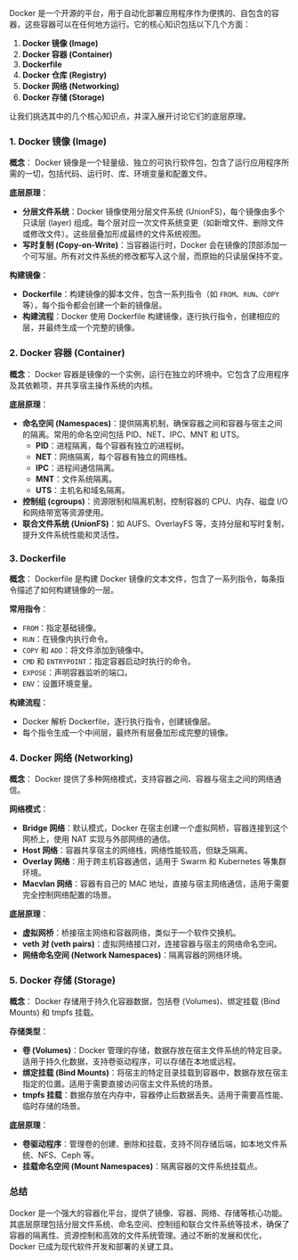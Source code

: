 Docker 是一个开源的平台，用于自动化部署应用程序作为便携的、自包含的容器，这些容器可以在任何地方运行。它的核心知识包括以下几个方面：

1. **Docker 镜像 (Image)**
2. **Docker 容器 (Container)**
3. **Dockerfile**
4. **Docker 仓库 (Registry)**
5. **Docker 网络 (Networking)**
6. **Docker 存储 (Storage)**

让我们挑选其中的几个核心知识点，并深入展开讨论它们的底层原理。

### 1. Docker 镜像 (Image)

**概念**：
Docker 镜像是一个轻量级、独立的可执行软件包，包含了运行应用程序所需的一切，包括代码、运行时、库、环境变量和配置文件。

**底层原理**：
- **分层文件系统**：Docker 镜像使用分层文件系统 (UnionFS)，每个镜像由多个只读层 (layer) 组成。每个层对应一次文件系统变更（如新增文件、删除文件或修改文件）。这些层叠加形成最终的文件系统视图。
- **写时复制 (Copy-on-Write)**：当容器运行时，Docker 会在镜像的顶部添加一个可写层。所有对文件系统的修改都写入这个层，而原始的只读层保持不变。

**构建镜像**：
- **Dockerfile**：构建镜像的脚本文件，包含一系列指令（如 `FROM`、`RUN`、`COPY` 等），每个指令都会创建一个新的镜像层。
- **构建流程**：Docker 使用 Dockerfile 构建镜像，逐行执行指令，创建相应的层，并最终生成一个完整的镜像。

### 2. Docker 容器 (Container)

**概念**：
Docker 容器是镜像的一个实例，运行在独立的环境中。它包含了应用程序及其依赖项，并共享宿主操作系统的内核。

**底层原理**：
- **命名空间 (Namespaces)**：提供隔离机制，确保容器之间和容器与宿主之间的隔离。常用的命名空间包括 PID、NET、IPC、MNT 和 UTS。
  - **PID**：进程隔离，每个容器有独立的进程树。
  - **NET**：网络隔离，每个容器有独立的网络栈。
  - **IPC**：进程间通信隔离。
  - **MNT**：文件系统隔离。
  - **UTS**：主机名和域名隔离。
- **控制组 (cgroups)**：资源限制和隔离机制，控制容器的 CPU、内存、磁盘 I/O 和网络带宽等资源使用。
- **联合文件系统 (UnionFS)**：如 AUFS、OverlayFS 等，支持分层和写时复制，提升文件系统性能和灵活性。

### 3. Dockerfile

**概念**：
Dockerfile 是构建 Docker 镜像的文本文件，包含了一系列指令，每条指令描述了如何构建镜像的一层。

**常用指令**：
- `FROM`：指定基础镜像。
- `RUN`：在镜像内执行命令。
- `COPY` 和 `ADD`：将文件添加到镜像中。
- `CMD` 和 `ENTRYPOINT`：指定容器启动时执行的命令。
- `EXPOSE`：声明容器监听的端口。
- `ENV`：设置环境变量。

**构建流程**：
- Docker 解析 Dockerfile，逐行执行指令，创建镜像层。
- 每个指令生成一个中间层，最终所有层叠加形成完整的镜像。

### 4. Docker 网络 (Networking)

**概念**：
Docker 提供了多种网络模式，支持容器之间、容器与宿主之间的网络通信。

**网络模式**：
- **Bridge 网络**：默认模式，Docker 在宿主创建一个虚拟网桥，容器连接到这个网桥上，使用 NAT 实现与外部网络的通信。
- **Host 网络**：容器共享宿主的网络栈，网络性能较高，但缺乏隔离。
- **Overlay 网络**：用于跨主机容器通信，适用于 Swarm 和 Kubernetes 等集群环境。
- **Macvlan 网络**：容器有自己的 MAC 地址，直接与宿主网络通信，适用于需要完全控制网络配置的场景。

**底层原理**：
- **虚拟网桥**：桥接宿主网络和容器网络，类似于一个软件交换机。
- **veth 对 (veth pairs)**：虚拟网络接口对，连接容器与宿主的网络命名空间。
- **网络命名空间 (Network Namespaces)**：隔离容器的网络环境。

### 5. Docker 存储 (Storage)

**概念**：
Docker 存储用于持久化容器数据，包括卷 (Volumes)、绑定挂载 (Bind Mounts) 和 tmpfs 挂载。

**存储类型**：
- **卷 (Volumes)**：Docker 管理的存储，数据存放在宿主文件系统的特定目录。适用于持久化数据，支持卷驱动程序，可以存储在本地或远程。
- **绑定挂载 (Bind Mounts)**：将宿主的特定目录挂载到容器中，数据存放在宿主指定的位置。适用于需要直接访问宿主文件系统的场景。
- **tmpfs 挂载**：数据存放在内存中，容器停止后数据丢失。适用于需要高性能、临时存储的场景。

**底层原理**：
- **卷驱动程序**：管理卷的创建、删除和挂载，支持不同存储后端，如本地文件系统、NFS、Ceph 等。
- **挂载命名空间 (Mount Namespaces)**：隔离容器的文件系统挂载点。

### 总结

Docker 是一个强大的容器化平台，提供了镜像、容器、网络、存储等核心功能。其底层原理包括分层文件系统、命名空间、控制组和联合文件系统等技术，确保了容器的隔离性、资源控制和高效的文件系统管理。通过不断的发展和优化，Docker 已成为现代软件开发和部署的关键工具。